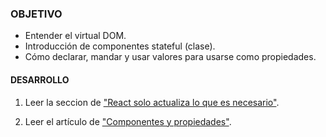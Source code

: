 ### OBJETIVO
- Entender el virtual DOM.
- Introducción de componentes stateful (clase).
- Cómo declarar, mandar y usar valores para usarse como propiedades.

#### DESARROLLO

1. Leer la seccion de ["React solo actualiza lo que es necesario"](https://es.reactjs.org/docs/rendering-elements.html#react-only-updates-whats-necessary).

2. Leer el artículo de ["Componentes y propiedades"](https://es.reactjs.org/docs/components-and-props.html).
